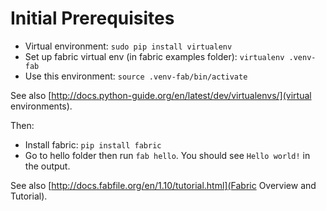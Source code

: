 
# Initial Prerequisites

* Virtual environment: ``sudo pip install virtualenv``
* Set up fabric virtual env (in fabric examples folder): ``virtualenv .venv-fab``
* Use this environment: ``source .venv-fab/bin/activate``

See also [http://docs.python-guide.org/en/latest/dev/virtualenvs/](virtual environments).

Then:

* Install fabric: ``pip install fabric``
* Go to hello folder then run ``fab hello``. You should see ``Hello world!`` in the output.

See also [http://docs.fabfile.org/en/1.10/tutorial.html](Fabric Overview and Tutorial).




